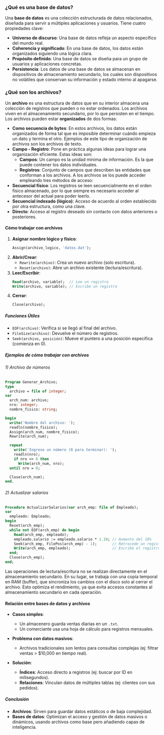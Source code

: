 ### ¿Qué es una base de datos?

Una **base de datos** es una colección estructurada de datos relacionados, diseñada para servir a múltiples aplicaciones y usuarios.
Tiene cuatro propiedades clave:
- **Universo de discurso**: Una base de datos refleja un aspecto específico del mundo real.
- **Coherencia y significado**: En una base de datos, los datos están organizados siguiendo una lógica clara.
- **Propósito definido**: Una base de datos se diseña para un grupo de usuarios y aplicaciones concretas.
- **Persistencia**: Los datos de una base de datos se almacenan en dispositivos de almacenamiento secundario, los cuales son dispositivos no volátiles que conservan su información y estado interno al apagarse.

### ¿Qué son los archivos?

Un **archivo** es una estructura de datos que en su interior almacena una colección de registros que pueden o no estar ordenados. Los archivos viven en el almacenamiento secundario, por lo que persisten en el tiempo.
Los archivos pueden estar **organizados** de dos formas:
- **Como secuencia de bytes**: En estos archivos, los datos están organizados de forma tal que es imposible determinar cuándo empieza un dato y termina el otro. Ejemplos de este tipo de organización de archivos son los archivos de texto.
- **Campo - Registro**: Pone en práctica algunas ideas para lograr una organización eficiente. Estas ideas son:
	- **Campos**: Un campo es la unidad mínima de información. Es la que puede contener los datos individuales.
	- **Registros**: Conjunto de campos que describen las entidades que conforman a los archivos.
A los archivos se los puede acceder empleando tres métodos de acceso:
- **Secuencial físico**: Los registros se leen secuencialmente en el orden físico almacenado, por lo que siempre es necesario acceder al antecesor del actual para poder leerlo.
- **Secuencial indexado (lógico)**: Acceso de acuerdo al orden establecido por otra estructura, como una clave.
- **Directo**: Acceso al registro deseado sin contacto con datos anteriores o posteriores.

#### Cómo trabajar con archivos

1. **Asignar nombre lógico y físico**:  
   ```pascal  
   Assign(archivo_logico, 'datos.dat');  
   ```  
2. **Abrir/Crear**:  
   - `Rewrite(archivo)`: Crea un nuevo archivo (solo escritura).  
   - `Reset(archivo)`: Abre un archivo existente (lectura/escritura).  
3. **Leer/Escribir**:  
   ```pascal  
   Read(archivo, variable);  // Lee un registro  
   Write(archivo, variable); // Escribe un registro  
   ```  
4. **Cerrar**:  
   ```pascal  
   Close(archivo);  
   ```  
##### **Funciones Útiles**  
- `EOF(archivo)`: Verifica si se llegó al final del archivo.  
- `FileSize(archivo)`: Devuelve el número de registros.  
- `Seek(archivo, posición)`: Mueve el puntero a una posición específica (comienza en 0).  

##### Ejemplos de cómo trabajar con archivos 

###### 1) Archivo de números  
```pascal  
Program Generar_Archivo;  
type  
  archivo = file of integer;  
var  
  arch_num: archivo;  
  nro: integer;  
  nombre_fisico: string;  

begin  
  write('Nombre del archivo: ');  
  readln(nombre_fisico);  
  Assign(arch_num, nombre_fisico);  
  Rewrite(arch_num);  

  repeat  
    write('Ingrese un número (0 para terminar): ');  
    readln(nro);  
    if nro <> 0 then  
      Write(arch_num, nro);  
  until nro = 0;  

  Close(arch_num);  
end.  
```  

###### 2) Actualizar salarios  
```pascal  
Procedure ActualizarSalarios(var arch_emp: file of Empleado);  
var  
  empleado: Empleado;  
begin  
  Reset(arch_emp);  
  while not EOF(arch_emp) do begin  
    Read(arch_emp, empleado);  
    empleado.salario := empleado.salario * 1.10; // Aumento del 10%  
    Seek(arch_emp, FilePos(arch_emp) - 1);       // Retrocede un registro  
    Write(arch_emp, empleado);                   // Escribe el registro actualizado  
  end;  
  Close(arch_emp);  
end;  
```  

Las operaciones de lectura/escritura no se realizan directamente en el almacenamiento secundario. En su lugar, se trabaja con una copia temporal en RAM (buffer), que sincroniza los cambios con el disco solo al cerrar el archivo. Esto optimiza el rendimiento, ya que evita accesos constantes al almacenamiento secundario en cada operación.

#### Relación entre bases de datos y archivos
 
- **Casos simples**:   
    - Un almacenero guarda ventas diarias en un `.txt`.
    - Un comerciante usa una hoja de cálculo para registros mensuales.

- **Problema con datos masivos**:
    - Archivos tradicionales son lentos para consultas complejas (ej: filtrar ventas > $10,000 en tiempo real).
- **Solución**:
    - **Índices**: Acceso directo a registros (ej: buscar por ID en milisegundos).
    - **Relaciones**: Vinculan datos de múltiples tablas (ej: clientes con sus pedidos).
##### Conclusión
- **Archivos**: Sirven para guardar datos estáticos o de baja complejidad.  
- **Bases de datos**: Optimizan el acceso y gestión de datos masivos o dinámicos, usando archivos como base pero añadiendo capas de inteligencia.  